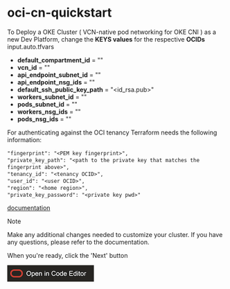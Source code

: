 # oci-cn-quickstart

To Deploy a OKE Cluster ( VCN-native pod networking for OKE CNI ) as a new Dev Platform, change the **KEYS values** for the respective **OCIDs** input.auto.tfvars

* **default_compartment_id** = "<CMP-PLATFORM-DEV-KEY>"
* **vcn_id**                 = "<VCN-DEV-KEY>"
* **api_endpoint_subnet_id** = "<SN-DEV-CP-KEY>"
* **api_endpoint_nsg_ids**   = "<NSG-DEV-CP>"
* **default_ssh_public_key_path** = "<id_rsa.pub>"
* **workers_subnet_id** = "<SN-DEV-WORKERS-KEY>"
* **pods_subnet_id**    = "<SN-DEV-PODS-KEY>"
* **workers_nsg_ids**  = "<NSG-DEV-WORKERS>"
* **pods_nsg_ids**      = "<NSG-DEV-CP>"

For authenticating against the OCI tenancy Terraform needs the following information:

```
"fingerprint": "<PEM key fingerprint>",
"private_key_path": "<path to the private key that matches the fingerprint above>",
"tenancy_id": "<tenancy OCID>",
"user_id": "<user OCID>",
"region": "<home region>",
"private_key_password": "<private key pwd>"
```
[documentation](https://github.com/oci-landing-zones/oci-landing-zone-operating-entities/blob/master/commons/content/terraform_authentication.md)

> [!NOTE]
> Make any additional changes needed to customize your cluster. If you have any questions, please refer to the documentation.

When you're ready, click the 'Next' button

[![Open in Code Editor](https://raw.githubusercontent.com/oracle-devrel/oci-code-editor-samples/main/images/open-in-code-editor.png)](https://cloud.oracle.com/?region=home&cs_repo_url=https://github.com/paolajuarezgomez/oke_cluster/tree/056057fb3e3f6b8196dd158e66eab92fba07d217/OKE%20TF%20CIS%20Module&cs_branch=main&cs_readme_path=INIT.md&cs_open_ce=false)

